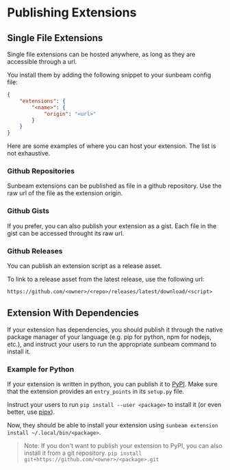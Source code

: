 # Publishing Extensions

## Single File Extensions

Single file extensions can be hosted anywhere, as long as they are accessible through a url.

You install them by adding the following snippet to your sunbeam config file:

```json
{
    "extensions": {
        "<name>": {
            "origin": "<url>"
        }
    }
}
```

Here are some examples of where you can host your extension. The list is not exhaustive.

### Github Repositories

Sunbeam extensions can be published as file in a github repository.
Use the raw url of the file as the extension origin.

### Github Gists

If you prefer, you can also publish your extension as a gist.
Each file in the gist can be accessed throught its raw url.

### Github Releases

You can publish an extension script as a release asset.

To link to a release asset from the latest release, use the following url:

```txt
https://github.com/<owner>/<repo>/releases/latest/download/<script>
```

## Extension With Dependencies

If your extension has dependencies, you should publish it through the native package manager of your language (e.g. pip for python, npm for nodejs, etc.), and instruct your users to run the appropriate sunbeam command to install it.

### Example for Python

If your extension is written in python, you can publish it to [PyPI](https://pypi.org/). Make sure that the extension provides an `entry_points` in its `setup.py` file.

Instruct your users to run `pip install --user <package>` to install it (or even better, use [pipx](https://pypa.github.io/pipx/)).

Now, they should be able to install your extension using `sunbeam extension install ~/.local/bin/<package>`.

> Note: If you don't want to publish your extension to PyPI, you can also install it from a git repository.
> `pip install git+https://github.com/<owner>/<package>.git`
